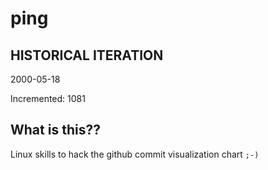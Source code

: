 # ping

## HISTORICAL ITERATION
2000-05-18

Incremented: 1081

## What is this?? 
Linux skills to hack the github commit visualization chart `;-)`
